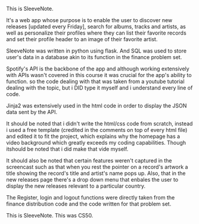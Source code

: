 This is SleeveNote.

It's a web app whose purpose is to enable the user to discover
new releases [updated every Friday], search for albums, tracks
and artists, as well as personalize their profiles where they
can list their favorite records and set their profile header
to an image of their favorite artist.

SleeveNote was written in python using flask. And SQL
was used to store user's data in a database akin to its
function in the finance problem set.

Spotify's API is the backbone of the app and although working
extensively with APIs wasn't covered in this course it was
crucial for the app's ability to function. so the code dealing
with that was taken from a youtube tutorial dealing with the
topic, but i DID type it myself and i understand every line of
code.

Jinja2 was extensively used in the html code in order to
display the JSON data sent by the API.

It should be noted that i didn't write the html/css code
from scratch, instead i used a free template (credited in
the comments on top of every html file) and edited it to
fit the project, which explains why the homepage has a
video background which greatly exceeds my coding capabilities.
Though itshould be noted that i did make that vide myself.

It should also be noted that certain features weren't captured
in the screencast such as that when you rest the pointer on a
record's artwork a title showing the record's title and
artist's name pops up. Also, that in the new releases page
there's a drop down menu that enbales the user to display
the new releases relevant to a particular country.

The Register, login and logout functions were directly taken
from the finance distribution code and the code written for
that problem set.

This is SleeveNote. This was CS50.